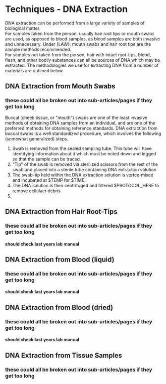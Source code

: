 # Techniques - DNA Extraction

DNA extraction can be performed from a large variety of samples of biological matter.  
For samples taken from the person, usually hair root tips or mouth swabs are used, as opposed to blood samples, as blood samples are both invasive and unnecessary. Under {LAW}, mouth swabs and hair root tips are the sample methods recommended.  
For samples not taken from the person, hair with intact root-tips, blood, flesh, and other bodily substances can all be sources of DNA which may be extracted. The methodologies we use for extracting DNA from a number of materials are outlined below.  

## DNA Extraction from Mouth Swabs
### these could all be broken out into sub-articles/pages if they get too long
Buccal (cheek tissue, or "mouth") swabs are one of the least invasive methods of obtaining DNA samples from an individual, and are one of the preferred methods for obtaining reference standards. DNA extraction from buccal swabs is a well standardized procedure, which involves the following (somewhat generalized) steps.  
1. Swab is removed from the sealed sampling tube. This tube will have identifying information about it which must be noted down and logged so that the sample can be traced.  
2. "Tip" of the swab is removed via sterilized scissors from the rest of the swab and placed into a sterile tube containing DNA extraction solution.
3. The swab-tip held within the DNA extraction solution is vortex-mixed and incubated at $TEMP for $TIME.
4. The DNA solution is then centrifuged and filtered $PROTOCOL_HERE to remove cellulaer debris
5. 

## DNA Extraction from Hair Root-Tips
### these could all be broken out into sub-articles/pages if they get too long
#### should check last years lab manual

## DNA Extraction from Blood (liquid)
### these could all be broken out into sub-articles/pages if they get too long
#### should check last years lab manual

## DNA Extraction from Blood (dried)
### these could all be broken out into sub-articles/pages if they get too long
#### should check last years lab manual

## DNA Extraction from Tissue Samples
### these could all be broken out into sub-articles/pages if they get too long
